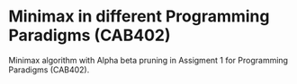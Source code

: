 # Minimax in different Programming Paradigms (CAB402)
 Minimax algorithm with Alpha beta pruning in Assigment 1 for Programming Paradigms (CAB402).
